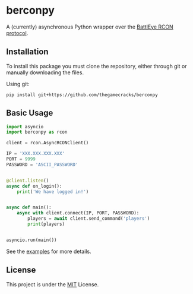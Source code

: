 # berconpy

A (currently) asynchronous Python wrapper over the
[BattlEye RCON protocol][1].

## Installation

To install this package you must clone the repository,
either through git or manually downloading the files.

Using git:

```
pip install git+https://github.com/thegamecracks/berconpy
```

## Basic Usage

```py
import asyncio
import berconpy as rcon

client = rcon.AsyncRCONClient()

IP = 'XXX.XXX.XXX.XXX'
PORT = 9999
PASSWORD = 'ASCII_PASSWORD'


@client.listen()
async def on_login():
    print('We have logged in!')


async def main():
    async with client.connect(IP, PORT, PASSWORD):
        players = await client.send_command('players')
        print(players)


asyncio.run(main())
```

See the [examples](examples/) for more details.

## License

This project is under the [MIT](LICENSE) License.

[1]: https://www.battleye.com/downloads/BERConProtocol.txt
